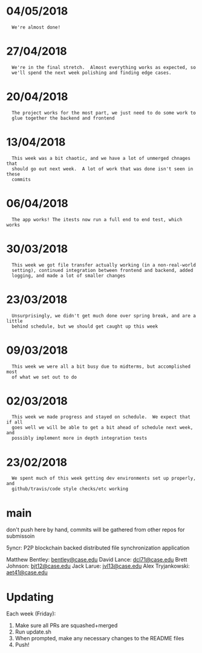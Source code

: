 # 04/05/2018
      We're almost done!


# 27/04/2018
      We're in the final stretch.  Almost everything works as expected, so
      we'll spend the next week polishing and finding edge cases.


# 20/04/2018
      The project works for the most part, we just need to do some work to
      glue together the backend and frontend


# 13/04/2018
      This week was a bit chaotic, and we have a lot of unmerged chnages that
      should go out next week.  A lot of work that was done isn't seen in these
      commits


# 06/04/2018
      The app works! The itests now run a full end to end test, which works


# 30/03/2018
      This week we got file transfer actually working (in a non-real-world
      setting), continued integration between frontend and backend, added
      logging, and made a lot of smaller changes


# 23/03/2018
      Unsurprisingly, we didn't get much done over spring break, and are a little
      behind schedule, but we should get caught up this week


# 09/03/2018
      This week we were all a bit busy due to midterms, but accomplished most
      of what we set out to do


# 02/03/2018
      This week we made progress and stayed on schedule.  We expect that if all
      goes well we will be able to get a bit ahead of schedule next week, and
      possibly implement more in depth integration tests


# 23/02/2018
      We spent much of this week getting dev environments set up properly, and
      github/travis/code style checks/etc working


# main
don't push here by hand, commits will be gathered from other repos for submissoin 

5yncr: P2P blockchain backed distributed file synchronization application

Matthew Bentley: bentley@case.edu
David Lance: dcl71@case.edu
Brett Johnson: bjt12@case.edu
Jack Larue: jvl13@case.edu
Alex Tryjankowski: aet41@case.edu

# Updating
Each week (Friday):
1. Make sure all PRs are squashed+merged
2. Run update.sh
3. When prompted, make any necessary changes to the README files
4. Push!
